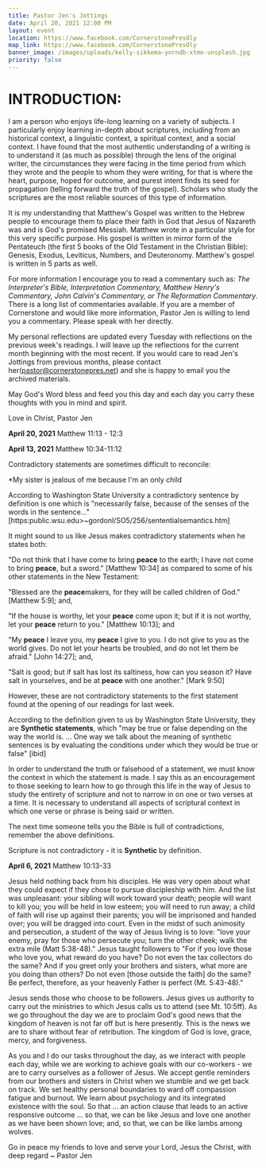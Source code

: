 ```yaml
---
title: Pastor Jen's Jottings
date: April 20, 2021 12:00 PM
layout: event
location: https://www.facebook.com/CornerstonePresOly
map_link: https://www.facebook.com/CornerstonePresOly
banner_image: /images/uploads/kelly-sikkema-ynrndb-xtme-unsplash.jpg
priority: false
---
```

# **INTRODUCTION:**

I am a person who enjoys life-long learning on a variety of subjects.  I particularly enjoy learning in-depth about scriptures, including from an historical context, a linguistic context, a spiritual context, and a social context. I have found that the most authentic understanding of a writing is to understand it (as much as possible) through the lens of the original writer, the circumstances they were facing in the time period from which they wrote and the people to whom they were writing, for that is where the heart, purpose, hoped for outcome, and purest intent finds its seed for propagation (telling forward the truth of the gospel). Scholars who study the scriptures are the most reliable sources of this type of information.

It is my understanding that Matthew's Gospel was written to the Hebrew people to encourage them to place their faith in God that Jesus of Nazareth was and is God's promised Messiah.  Matthew wrote in a particular style for this very specific purpose. His gospel is written in mirror form of the Pentateuch (the first 5 books of the Old Testament in the Christian Bible): Genesis, Exodus, Leviticus, Numbers, and Deuteronomy. Matthew's gospel is written in 5 parts as well.  

For more information I encourage you to read a commentary such as: *The Interpreter's Bible, Interpretation Commentary, Matthew Henry's Commentary, John Calvin's Commentary, or The Reformation Commentary*. There is a long list of commentaries available. If you are a member of Cornerstone and would like more information, Pastor Jen is willing to lend you a commentary. Please speak with her directly.

My personal reflections are updated every Tuesday with reflections on the previous week's readings. I will leave up the reflections for the current month beginning with the most recent. If you would care to read Jen's Jottings from previous months, please contact her(pastor@cornerstonepres.net) and she is happy to email you the archived materials.

May God's Word bless and feed you this day and each day you carry these thoughts with you in mind and spirit.

Love in Christ, Pastor Jen

**April 20, 2021**  Matthew 11:13 - 12:3





**April 13, 2021**  Matthew 10:34-11:12

Contradictory statements are sometimes difficult to reconcile:

\*My sister is jealous of me because I'm an only child

According to Washington State University a contradictory sentence by definition is one which is           "necessarily false, because of the senses of the words in the sentence..." \[https:public.wsu.edu>~gordonl/SO5/256/sententialsemantics.htm]

It might sound to us like Jesus makes contradictory statements when he states both:

"Do not think that I have come to bring **peace** to the earth; I have not come to bring **peace**, but a sword." \[Matthew 10:34] as compared to some of his other statements in the New Testament:

"Blessed are the **peace**makers, for they will be called children of God." \[Matthew 5:9]; and,

"If the house is worthy, let your **peace** come upon it; but if it is not worthy, let your **peace** return to you." \[Matthew 10:13]; and

"My **peace** I leave you, my **peace** I give to you. I do not give to you as the world gives. Do not let your hearts be troubled, and do not let them be afraid." \[John 14:27]; and,

"Salt is good; but if salt has lost its saltiness, how can you season it? Have salt in yourselves, and be at **peace** with one another." \[Mark 9:50]

However, these are not contradictory statements to the first statement found at the opening of our readings for last week.  

According to the definition given to us by Washington State University, they are **Synthetic statements**, which "may be true or false depending on the way the world is. ... One way we talk about the meaning of synthetic sentences is by evaluating the conditions under which they would be true or false" \[ibid]

In order to understand the truth or falsehood of a statement, we must know the context in which the statement is made. I say this as an encouragement to those seeking to learn how to go through this life in the way of Jesus to study the entirety of scripture and not to narrow in on one or two verses at a time.  It is necessary to understand all aspects of scriptural context in which one verse or phrase is being said or written.

The next time someone tells you the Bible is full of contradictions, remember the above definitions. 

Scripture is not contradictory - it is **Synthetic** by definition.

**April 6, 2021**    Matthew 10:13-33

Jesus held nothing back from his disciples. He was very open about what they could expect if they chose to pursue discipleship with him. And the list was unpleasant: your sibling will work toward your death; people will want to kill you; you will be held in low esteem; you will need to run away; a child of faith will rise up against their parents; you will be imprisoned and handed over; you will be dragged into court. Even in the midst of such animosity and persecution, a student of the way of Jesus living is to love: "love your enemy, pray for those who persecute you; turn the other cheek; walk the extra mile (Matt 5:38-48)." Jesus taught followers to "For if you love those who love you, what reward do you have? Do not even the tax collectors do the same? And if you greet only your brothers and sisters, what more are you doing than others? Do not even \[those outside the faith] do the same? Be perfect, therefore, as your heavenly Father is perfect (Mt. 5:43-48)."

Jesus sends those who choose to be followers. Jesus gives us authority to carry out the ministries to which Jesus calls us to attend (see Mt. 10:5ff). As we go throughout the day we are to proclaim God's good news that the kingdom of heaven is not far off but is here presently. This is the news we are to share without fear of retribution. The kingdom of God is love, grace, mercy, and forgiveness.

As you and I do our tasks throughout the day, as we interact with people each day, while we are working to achieve goals with our co-workers - we are to carry ourselves as a follower of Jesus. We accept gentle reminders from our brothers and sisters in Christ when we stumble and we get back on track. We set healthy personal boundaries to ward off compassion fatigue and burnout. We learn about psychology and its integrated existence with the soul. So that ... an action clause that leads to an active responsive outcome ... so that, we can be like Jesus and love one another as we have been shown love; and, so that, we can be like lambs among wolves.

Go in peace my friends to love and serve your Lord, Jesus the Christ, with deep regard ~ Pastor Jen